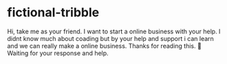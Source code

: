 # fictional-tribble
Hi, take me as your friend. I want to start a online business with your help. I didnt know much about coading but by your help and support i can learn and we can really make a online business. Thanks for reading this. 🤟 Waiting for your response and help.

